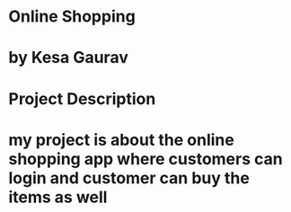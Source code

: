 # Online Shopping 
# by Kesa Gaurav
# Project Description
# my project is about the online shopping app where customers can login and customer can buy the items as well





